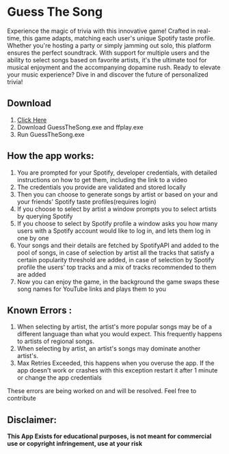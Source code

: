 # Guess The Song

Experience the magic of trivia with this innovative game! Crafted in real-time, this game adapts, matching each user's unique Spotify taste profile. Whether you're hosting a party or simply jamming out solo, this platform ensures the perfect soundtrack. With support for multiple users and the ability to select songs based on favorite artists, it's the ultimate tool for musical enjoyment and the accompanying dopamine rush. Ready to elevate your music experience? Dive in and discover the future of personalized trivia!

## Download
1) [Click Here](https://github.com/boyakhil978/Guess_The_Song/releases/tag/Beta)
2) Download GuessTheSong.exe and ffplay.exe
3) Run GuessTheSong.exe 

## How the app works:
1) You are prompted for your Spotify, developer credentials, with detailed instructions on how to get them, including the link to a video
2) The credentials you provide are validated and stored locally
3) Then you can choose to generate songs by artist or based on your and your friends' Spotify taste profiles(requires login)
4) If you choose to select by artist a window prompts you to select artists by querying Spotify
5) If you choose to select by Spotify profile a window asks you how many users with a Spotify account would like to log in, and lets them log in one by one
6) Your songs and their details are fetched by SpotifyAPI and added to the pool of songs, in case of selection by artist all the tracks that satisfy a certain popularity threshold are added, in case of selection by Spotify profile the users' top tracks and a mix of tracks recommended to them are added
7) Now you can enjoy the game, in the background the game swaps these song names for YouTube links and plays them to you

## Known Errors :
1) When selecting by artist, the artist's more popular songs may be of a different language than what you would expect. This frequently happens to artists of regional songs.
2) When selecting by artist, an artist's songs may dominate another artist's.
3) Max Retries Exceeded, this happens when you overuse the app. If the app doesn't work or crashes with this exception restart it after 1 minute or change the app credentials

These errors are being worked on and will be resolved. Feel free to contribute



## Disclaimer:    
**This App Exists for educational purposes, is not meant for commercial use or copyright infringement, use at your risk**

